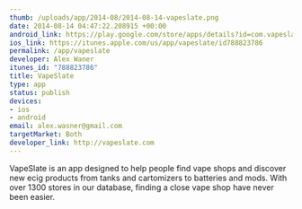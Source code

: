 ```yaml
--- 
thumb: /uploads/app/2014-08/2014-08-14-vapeslate.png
date: 2014-08-14 04:47:22.208915 +00:00
android_link: https://play.google.com/store/apps/details?id=com.vapeslate.app
ios_link: https://itunes.apple.com/us/app/vapeslate/id788823786
permalink: /app/vapeslate
developer: Alex Waner
itunes_id: "788823786"
title: VapeSlate
type: app
status: publish
devices: 
- ios
- android
email: alex.wasner@gmail.com
targetMarket: Both
developer_link: http://vapeslate.com
---
```


VapeSlate is an app designed to help people find vape shops and discover new ecig products from tanks and cartomizers to batteries and mods. With over 1300 stores in our database, finding a close vape shop have never been easier.

